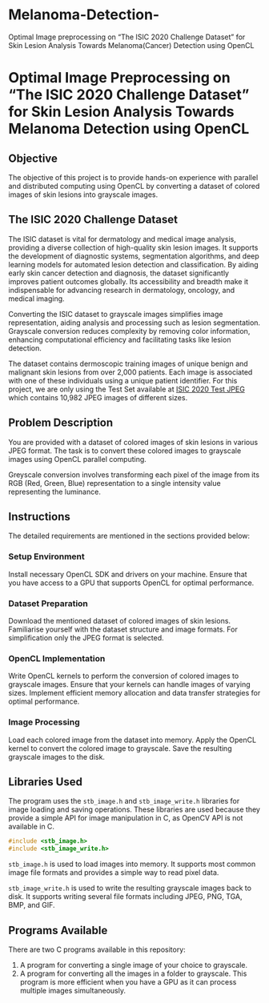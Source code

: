 # Melanoma-Detection-
Optimal Image preprocessing on “The ISIC 2020 Challenge Dataset” for Skin Lesion Analysis Towards Melanoma(Cancer) Detection using OpenCL
# Optimal Image Preprocessing on “The ISIC 2020 Challenge Dataset” for Skin Lesion Analysis Towards Melanoma Detection using OpenCL

## Objective
The objective of this project is to provide hands-on experience with parallel and distributed computing using OpenCL by converting a dataset of colored images of skin lesions into grayscale images.

## The ISIC 2020 Challenge Dataset
The ISIC dataset is vital for dermatology and medical image analysis, providing a diverse collection of high-quality skin lesion images. It supports the development of diagnostic systems, segmentation algorithms, and deep learning models for automated lesion detection and classification. By aiding early skin cancer detection and diagnosis, the dataset significantly improves patient outcomes globally. Its accessibility and breadth make it indispensable for advancing research in dermatology, oncology, and medical imaging.

Converting the ISIC dataset to grayscale images simplifies image representation, aiding analysis and processing such as lesion segmentation. Grayscale conversion reduces complexity by removing color information, enhancing computational efficiency and facilitating tasks like lesion detection.

The dataset contains dermoscopic training images of unique benign and malignant skin lesions from over 2,000 patients. Each image is associated with one of these individuals using a unique patient identifier. For this project, we are only using the Test Set available at [ISIC 2020 Test JPEG](https://isic-challenge-data.s3.amazonaws.com/2020/ISIC_2020_Test_JPEG.zip) which contains 10,982 JPEG images of different sizes.

## Problem Description
You are provided with a dataset of colored images of skin lesions in various JPEG format. The task is to convert these colored images to grayscale images using OpenCL parallel computing.

Greyscale conversion involves transforming each pixel of the image from its RGB (Red, Green, Blue) representation to a single intensity value representing the luminance.

## Instructions
The detailed requirements are mentioned in the sections provided below:

### Setup Environment
Install necessary OpenCL SDK and drivers on your machine. Ensure that you have access to a GPU that supports OpenCL for optimal performance.

### Dataset Preparation
Download the mentioned dataset of colored images of skin lesions. Familiarise yourself with the dataset structure and image formats. For simplification only the JPEG format is selected.

### OpenCL Implementation
Write OpenCL kernels to perform the conversion of colored images to grayscale images. Ensure that your kernels can handle images of varying sizes. Implement efficient memory allocation and data transfer strategies for optimal performance.

### Image Processing
Load each colored image from the dataset into memory. Apply the OpenCL kernel to convert the colored image to grayscale. Save the resulting grayscale images to the disk.

## Libraries Used
The program uses the `stb_image.h` and `stb_image_write.h` libraries for image loading and saving operations. These libraries are used because they provide a simple API for image manipulation in C, as OpenCV API is not available in C.

```c
#include <stb_image.h>
#include <stb_image_write.h>
```

`stb_image.h` is used to load images into memory. It supports most common image file formats and provides a simple way to read pixel data.

`stb_image_write.h` is used to write the resulting grayscale images back to disk. It supports writing several file formats including JPEG, PNG, TGA, BMP, and GIF.

## Programs Available
There are two C programs available in this repository:

1. A program for converting a single image of your choice to grayscale.
2. A program for converting all the images in a folder to grayscale. This program is more efficient when you have a GPU as it can process multiple images simultaneously.